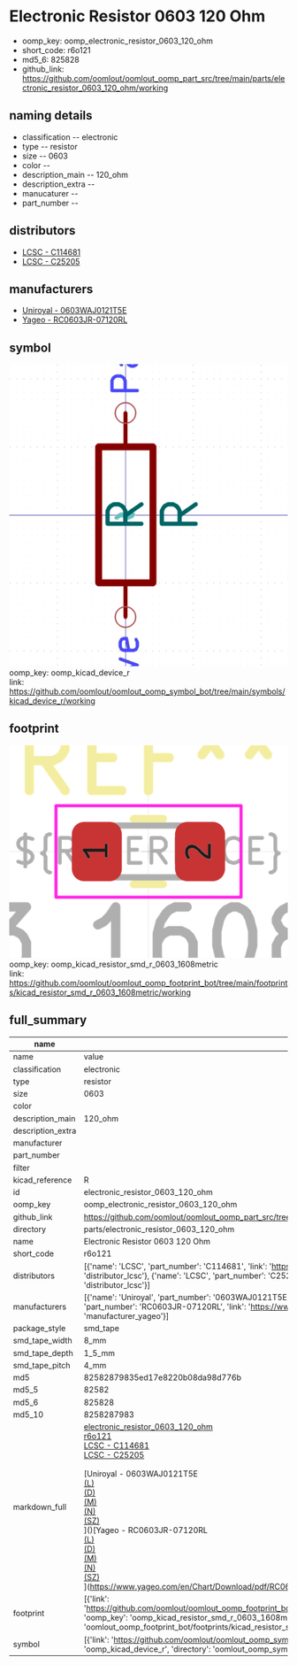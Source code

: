 # Electronic Resistor 0603 120 Ohm

  
* oomp_key: oomp_electronic_resistor_0603_120_ohm 
* short_code: r6o121
* md5_6: 825828  
* github_link: https://github.com/oomlout/oomlout_oomp_part_src/tree/main/parts/electronic_resistor_0603_120_ohm/working  
## naming details
* classification -- electronic
* type -- resistor
* size -- 0603
* color -- 
* description_main -- 120_ohm
* description_extra -- 
* manucaturer -- 
* part_number -- 

## distributors
* [LCSC - C114681](https://lcsc.com/product-detail/C114681.html)  
* [LCSC - C25205](https://lcsc.com/product-detail/C25205.html)  

## manufacturers
* [Uniroyal - 0603WAJ0121T5E]()  
* [Yageo - RC0603JR-07120RL](https://www.yageo.com/en/Chart/Download/pdf/RC0603JR-07120RL)  

## symbol

![](symbol/0/working/working_600.png)  
oomp_key: oomp_kicad_device_r  
link: https://github.com/oomlout/oomlout_oomp_symbol_bot/tree/main/symbols/kicad_device_r/working  

## footprint

![](footprint/0/working/working_600.png)  
oomp_key: oomp_kicad_resistor_smd_r_0603_1608metric  
link: https://github.com/oomlout/oomlout_oomp_footprint_bot/tree/main/footprints/kicad_resistor_smd_r_0603_1608metric/working  

## full_summary
| name | value | 
| --- | --- | 
| name | value | 
| classification | electronic | 
| type | resistor | 
| size | 0603 | 
| color |  | 
| description_main | 120_ohm | 
| description_extra |  | 
| manufacturer |  | 
| part_number |  | 
| filter |  | 
| kicad_reference | R | 
| id | electronic_resistor_0603_120_ohm | 
| oomp_key | oomp_electronic_resistor_0603_120_ohm | 
| github_link | https://github.com/oomlout/oomlout_oomp_part_src/tree/main/parts/electronic_resistor_0603_120_ohm/working | 
| directory | parts/electronic_resistor_0603_120_ohm | 
| name | Electronic Resistor 0603 120 Ohm | 
| short_code | r6o121 | 
| distributors | [{'name': 'LCSC', 'part_number': 'C114681', 'link': 'https://lcsc.com/product-detail/C114681.html', 'id': 'distributor_lcsc'}, {'name': 'LCSC', 'part_number': 'C25205', 'link': 'https://lcsc.com/product-detail/C25205.html', 'id': 'distributor_lcsc'}] | 
| manufacturers | [{'name': 'Uniroyal', 'part_number': '0603WAJ0121T5E', 'link': '', 'id': 'manufacturer_uniroyal'}, {'name': 'Yageo', 'part_number': 'RC0603JR-07120RL', 'link': 'https://www.yageo.com/en/Chart/Download/pdf/RC0603JR-07120RL', 'id': 'manufacturer_yageo'}] | 
| package_style | smd_tape | 
| smd_tape_width | 8_mm | 
| smd_tape_depth | 1_5_mm | 
| smd_tape_pitch | 4_mm | 
| md5 | 82582879835ed17e8220b08da98d776b | 
| md5_5 | 82582 | 
| md5_6 | 825828 | 
| md5_10 | 8258287983 | 
| markdown_full | [electronic_resistor_0603_120_ohm](https://github.com/oomlout/oomlout_oomp_part_src/tree/main/parts/electronic_resistor_0603_120_ohm/working)<br>[r6o121](https://github.com/oomlout/oomlout_oomp_part_src/tree/main/parts/electronic_resistor_0603_120_ohm/working)<br>[LCSC - C114681<br>](https://lcsc.com/product-detail/C114681.html)[LCSC - C25205<br>](https://lcsc.com/product-detail/C25205.html)<br>[Uniroyal - 0603WAJ0121T5E<br>[(L)<br>](https://www.lcsc.com/search?q=0603WAJ0121T5E)[(D)<br>](https://www.digikey.com/en/products?,keywords=0603WAJ0121T5E)[(M)<br>](https://www.mouser.com/Search/Refine?Keyword=0603WAJ0121T5E)[(N)<br>](https://www.newark.com/search?st=0603WAJ0121T5E)[(SZ)<br>](https://so.szlcsc.com/global.html?k=0603WAJ0121T5E)]()[Yageo - RC0603JR-07120RL<br>[(L)<br>](https://www.lcsc.com/search?q=RC0603JR-07120RL)[(D)<br>](https://www.digikey.com/en/products?,keywords=RC0603JR-07120RL)[(M)<br>](https://www.mouser.com/Search/Refine?Keyword=RC0603JR-07120RL)[(N)<br>](https://www.newark.com/search?st=RC0603JR-07120RL)[(SZ)<br>](https://so.szlcsc.com/global.html?k=RC0603JR-07120RL)](https://www.yageo.com/en/Chart/Download/pdf/RC0603JR-07120RL) | 
| footprint | [{'link': 'https://github.com/oomlout/oomlout_oomp_footprint_bot/tree/main/foootprntss/kicad_resistor_smd_r_0603_1608metric', 'oomp_key': 'oomp_kicad_resistor_smd_r_0603_1608metric', 'directory': 'oomlout_oomp_footprint_bot/footprints/kicad_resistor_smd_r_0603_1608metric//working/working.kicad_mod'}] | 
| symbol | [{'link': 'https://github.com/oomlout/oomlout_oomp_symbol_bot/tree/main/symbols/kicad_device_r', 'oomp_key': 'oomp_kicad_device_r', 'directory': 'oomlout_oomp_symbol_bot/symbols/kicad_device_r//working/working.kicad_sym'}] | 

